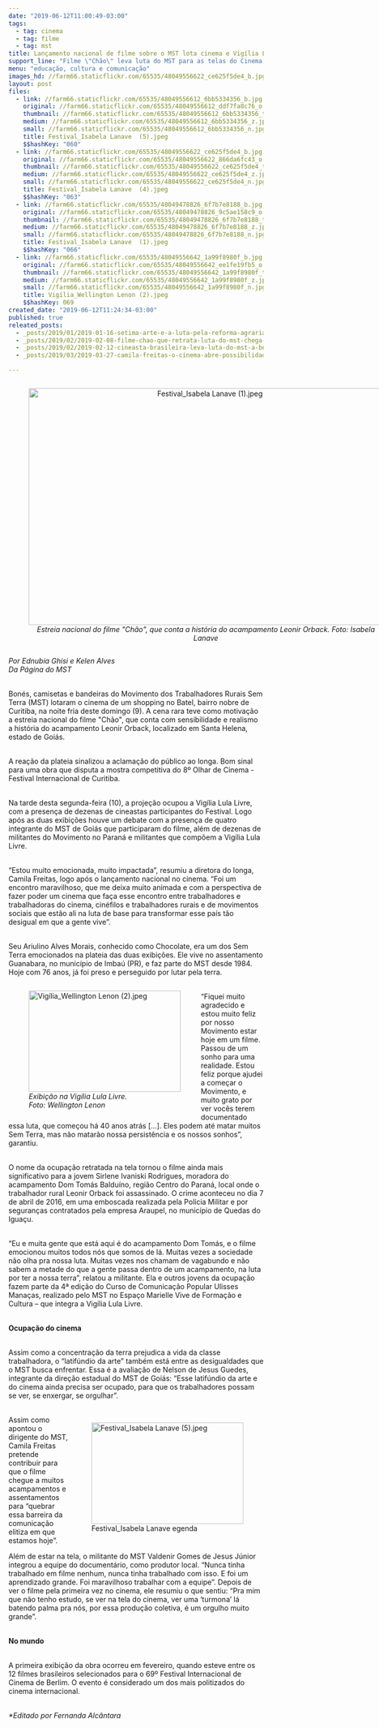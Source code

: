 ```yaml
---
date: "2019-06-12T11:00:49-03:00"
tags:
  - tag: cinema
  - tag: filme
  - tag: mst
title: Lançamento nacional de filme sobre o MST lota cinema e Vigília Lula Livre
support_line: "Filme \"Chão\" leva luta do MST para as telas do Cinema e emociona público"
menu: "educação, cultura e comunicação"
images_hd: //farm66.staticflickr.com/65535/48049556622_ce625f5de4_b.jpg
layout: post
files:
  - link: //farm66.staticflickr.com/65535/48049556612_6bb5334356_b.jpg
    original: //farm66.staticflickr.com/65535/48049556612_ddf7fa8c76_o.jpg
    thumbnail: //farm66.staticflickr.com/65535/48049556612_6bb5334356_t.jpg
    medium: //farm66.staticflickr.com/65535/48049556612_6bb5334356_z.jpg
    small: //farm66.staticflickr.com/65535/48049556612_6bb5334356_n.jpg
    title: Festival_Isabela Lanave  (5).jpeg
    $$hashKey: "060"
  - link: //farm66.staticflickr.com/65535/48049556622_ce625f5de4_b.jpg
    original: //farm66.staticflickr.com/65535/48049556622_866da6fc43_o.jpg
    thumbnail: //farm66.staticflickr.com/65535/48049556622_ce625f5de4_t.jpg
    medium: //farm66.staticflickr.com/65535/48049556622_ce625f5de4_z.jpg
    small: //farm66.staticflickr.com/65535/48049556622_ce625f5de4_n.jpg
    title: Festival_Isabela Lanave  (4).jpeg
    $$hashKey: "063"
  - link: //farm66.staticflickr.com/65535/48049478826_6f7b7e8188_b.jpg
    original: //farm66.staticflickr.com/65535/48049478826_9c5ae158c9_o.jpg
    thumbnail: //farm66.staticflickr.com/65535/48049478826_6f7b7e8188_t.jpg
    medium: //farm66.staticflickr.com/65535/48049478826_6f7b7e8188_z.jpg
    small: //farm66.staticflickr.com/65535/48049478826_6f7b7e8188_n.jpg
    title: Festival_Isabela Lanave  (1).jpeg
    $$hashKey: "066"
  - link: //farm66.staticflickr.com/65535/48049556642_1a99f8980f_b.jpg
    original: //farm66.staticflickr.com/65535/48049556642_ee1fe19fb5_o.jpg
    thumbnail: //farm66.staticflickr.com/65535/48049556642_1a99f8980f_t.jpg
    medium: //farm66.staticflickr.com/65535/48049556642_1a99f8980f_z.jpg
    small: //farm66.staticflickr.com/65535/48049556642_1a99f8980f_n.jpg
    title: Vigília_Wellington Lenon (2).jpeg
    $$hashKey: 069
created_date: "2019-06-12T11:24:34-03:00"
published: true
releated_posts:
  - _posts/2019/01/2019-01-16-setima-arte-e-a-luta-pela-reforma-agraria.md
  - _posts/2019/02/2019-02-08-filme-chao-que-retrata-luta-do-mst-chega-as-telas-do-69o-festival-de-berlim.md
  - _posts/2019/02/2019-02-12-cineasta-brasileira-leva-luta-do-mst-a-berlim.md
  - _posts/2019/03/2019-03-27-camila-freitas-o-cinema-abre-possibilidades-infinitas-de-reflexao-e-uma-oportunidade-de-visibilizar-e-projetar-as-lutas-dos-movimentos-po.md

---
```

<div style="text-align:center">
<figure class="image" style="display:inline-block"><img alt="Festival_Isabela Lanave  (1).jpeg" height="467" src="//farm66.staticflickr.com/65535/48049478826_6f7b7e8188_b.jpg" width="700" />
<figcaption><em>Estreia nacional do filme &quot;Ch&atilde;o&quot;, que conta a hist&oacute;ria do acampamento Leonir Orback. Foto:&nbsp;Isabela Lanave</em></figcaption>
</figure>
</div>

<p><em>Por Ednubia Ghisi e Kelen Alves<br />
Da P&aacute;gina do MST</em></p>

<p><br />
Bon&eacute;s, camisetas e bandeiras do Movimento dos Trabalhadores Rurais Sem Terra (MST) lotaram o cinema de um shopping no Batel, bairro nobre de Curitiba, na noite fria deste domingo (9). A cena rara teve como motiva&ccedil;&atilde;o a estreia nacional do filme &quot;Ch&atilde;o&quot;, que conta com sensibilidade e realismo a hist&oacute;ria do acampamento Leonir Orback, localizado em Santa Helena, estado de Goi&aacute;s.<br />
&nbsp;</p>

<p>A rea&ccedil;&atilde;o da plateia sinalizou a aclama&ccedil;&atilde;o do p&uacute;blico ao longa. Bom sinal para uma obra que disputa a mostra competitiva do 8&ordm; Olhar de Cinema - Festival Internacional de Curitiba.&nbsp; &nbsp;<br />
&nbsp;</p>

<p>Na tarde desta segunda-feira (10), a proje&ccedil;&atilde;o ocupou a Vig&iacute;lia Lula Livre, com a presen&ccedil;a de dezenas de cineastas participantes do Festival. Logo ap&oacute;s as duas exibi&ccedil;&otilde;es houve um debate com a presen&ccedil;a de quatro integrante do MST de Goi&aacute;s que participaram do filme, al&eacute;m de dezenas de militantes do Movimento no Paran&aacute; e militantes que comp&otilde;em a Vig&iacute;lia Lula Livre.<br />
&nbsp;</p>

<p>&ldquo;Estou muito emocionada, muito impactada&rdquo;, resumiu a diretora do longa, Camila Freitas, logo ap&oacute;s o lan&ccedil;amento nacional no cinema. &ldquo;Foi um encontro maravilhoso, que me deixa muito animada e com a perspectiva de fazer poder um cinema que fa&ccedil;a esse encontro entre trabalhadores e trabalhadoras do cinema, cin&eacute;filos e trabalhadores rurais e de movimentos sociais que est&atilde;o ali na luta de base para transformar esse pa&iacute;s t&atilde;o desigual em que a gente vive&rdquo;.<br />
&nbsp;</p>

<p>Seu Ariulino Alves Morais, conhecido como Chocolate, era um dos Sem Terra emocionados na plateia das duas exibi&ccedil;&otilde;es. Ele vive no assentamento Guanabara, no munic&iacute;pio de Imba&uacute; (PR), e faz parte do MST desde 1984. Hoje com 76 anos, j&aacute; foi preso e perseguido por lutar pela terra.</p>

<figure class="image" style="float:left"><img alt="Vigília_Wellington Lenon (2).jpeg" height="200" src="//farm66.staticflickr.com/65535/48049556642_1a99f8980f_b.jpg" width="300" />
<figcaption><em>Exibi&ccedil;&atilde;o na Vig&iacute;lia Lula Livre.<br />
Foto: Wellington Lenon</em></figcaption>
</figure>

<p><br />
&ldquo;Fiquei muito agradecido e estou muito feliz por nosso Movimento estar hoje em um filme. Passou de um sonho para uma realidade. Estou feliz porque ajudei a come&ccedil;ar o Movimento, e muito grato por ver voc&ecirc;s terem documentado essa luta, que come&ccedil;ou h&aacute; 40 anos atr&aacute;s [...]. Eles podem at&eacute; matar muitos Sem Terra, mas n&atilde;o matar&atilde;o nossa persist&ecirc;ncia e os nossos sonhos&rdquo;, garantiu.&nbsp;&nbsp;</p>

<p><br />
O nome da ocupa&ccedil;&atilde;o retratada na tela tornou o filme ainda mais significativo para a jovem Sirlene Ivaniski Rodrigues, moradora do acampamento Dom Tom&aacute;s Baldu&iacute;no, regi&atilde;o Centro do Paran&aacute;, local onde o trabalhador rural Leonir Orback foi assassinado. O crime aconteceu no dia 7 de abril de 2016, em uma emboscada realizada pela Pol&iacute;cia Militar e por seguran&ccedil;as contratados pela empresa Araupel, no munic&iacute;pio de Quedas do Igua&ccedil;u.<br />
&nbsp;</p>

<p>&ldquo;Eu e muita gente que est&aacute; aqui &eacute; do acampamento Dom Tom&aacute;s, e o filme emocionou muitos todos n&oacute;s que somos de l&aacute;. Muitas vezes a sociedade n&atilde;o olha pra nossa luta. Muitas vezes nos chamam de vagabundo e n&atilde;o sabem a metade do que a gente passa dentro de um acampamento, na luta por ter a nossa terra&rdquo;, relatou a militante. Ela e outros jovens da ocupa&ccedil;&atilde;o fazem parte da 4&ordf; edi&ccedil;&atilde;o do Curso de Comunica&ccedil;&atilde;o Popular Ulisses Mana&ccedil;as, realizado pelo MST no Espa&ccedil;o Marielle Vive de Forma&ccedil;&atilde;o e Cultura &ndash; que integra a Vig&iacute;lia Lula Livre.<br />
&nbsp;</p>

<p><strong>Ocupa&ccedil;&atilde;o do cinema</strong><br />
&nbsp;</p>

<p>Assim como a concentra&ccedil;&atilde;o da terra prejudica a vida da classe trabalhadora, o &ldquo;latif&uacute;ndio da arte&rdquo; tamb&eacute;m est&aacute; entre as desigualdades que o MST busca enfrentar. Essa &eacute; a avalia&ccedil;&atilde;o de Nelson de Jesus Guedes, integrante da dire&ccedil;&atilde;o estadual do MST de Goi&aacute;s: &ldquo;Esse latif&uacute;ndio da arte e do cinema ainda precisa ser ocupado, para que os trabalhadores possam se ver, se enxergar, se orgulhar&rdquo;.<br />
&nbsp;</p>

<figure class="image" style="float:right"><img alt="Festival_Isabela Lanave  (5).jpeg" height="200" src="//farm66.staticflickr.com/65535/48049556612_6bb5334356_b.jpg" width="300" />
<figcaption>Festival_Isabela Lanave&nbsp;egenda</figcaption>
</figure>

<p>Assim como apontou o dirigente do MST, Camila Freitas pretende contribuir para que o filme chegue a muitos acampamentos e assentamentos para &ldquo;quebrar essa barreira da comunica&ccedil;&atilde;o elitiza em que estamos hoje&rdquo;.&nbsp;&nbsp;</p>

<p>Al&eacute;m de estar na tela, o militante do MST Valdenir Gomes de Jesus J&uacute;nior integrou a equipe do document&aacute;rio, como produtor local. &ldquo;Nunca tinha trabalhado em filme nenhum, nunca tinha trabalhado com isso. E foi um aprendizado grande. Foi maravilhoso trabalhar com a equipe&rdquo;. Depois de ver o filme pela primeira vez no cinema, ele resumiu o que sentiu: &ldquo;Pra mim que n&atilde;o tenho estudo, se ver na tela do cinema, ver uma &lsquo;turmona&rsquo; l&aacute; batendo palma pra n&oacute;s, por essa produ&ccedil;&atilde;o coletiva, &eacute; um orgulho muito grande&rdquo;.&nbsp;<br />
&nbsp;</p>

<p><strong>No mundo</strong><br />
&nbsp;</p>

<p>A primeira exibi&ccedil;&atilde;o da obra ocorreu em fevereiro, quando esteve entre os 12 filmes brasileiros selecionados para o 69&ordm; Festival Internacional de Cinema de Berlim. O evento &eacute; considerado um dos mais politizados do cinema internacional.</p>

<p><br />
<em>*Editado por Fernanda Alc&acirc;ntara</em></p>

